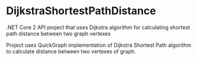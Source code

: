 # DijkstraShortestPathDistance
.NET Core 2 API project that uses Dijkstra algorithm for calculating shortest path distance between two graph vertexes

Project uses QuickGraph implementation of Dijkstra Shortest Path algorithm to calculate distance between two vertexes of graph.
